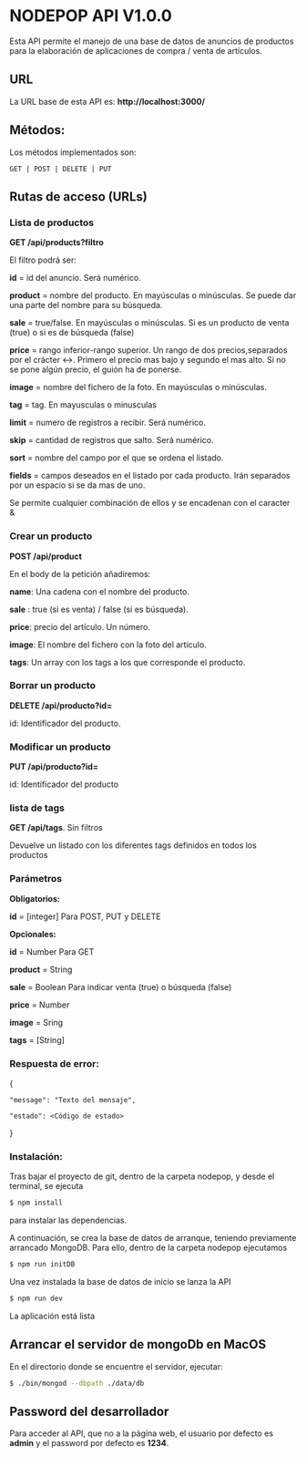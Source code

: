 # NODEPOP API V1.0.0

Esta API permite el manejo de una base de datos de anuncios de productos para la elaboración de aplicaciones de compra / venta de artículos.

## URL

La URL base de esta API es: **http://localhost:3000/**

## Métodos:

Los métodos implementados son:

```
GET | POST | DELETE | PUT
```

## Rutas de acceso (URLs)

### Lista de productos

**GET /api/products?filtro**

El filtro podrá ser:

**id** = id del anuncio. Será numérico.

**product** = nombre del producto. En mayúsculas o minúsculas. Se puede dar una parte del nombre para su búsqueda.

**sale** = true/false. En mayúsculas o minúsculas. Si es un producto de venta (true) o si es de búsqueda (false)

**price** = rango inferior-rango superior. Un rango de dos precios,separados por el crácter <->. Primero el precio mas bajo y segundo el mas alto. Si no se pone algún precio, el guión ha de ponerse.

**image** = nombre del fichero de la foto. En mayúsculas o minúsculas.

**tag** = tag. En mayusculas o minusculas

**limit** = numero de registros a recibir. Será numérico.

**skip** = cantidad de registros que salto. Será numérico.

**sort** = nombre del campo por el que se ordena el listado.

**fields** = campos deseados en el listado por cada producto. Irán separados por un espacio si se da mas de uno.

Se permite cualquier combinación de ellos y se encadenan con el caracter &

### Crear un producto

**POST /api/product**

En el body de la petición añadiremos: 

**name**: Una cadena con el nombre del producto.

**sale** : true (si es venta) / false (si es búsqueda).

**price**: precio del artículo. Un número.

**image**: El nombre del fichero con la foto del artículo.

**tags**: Un array con los tags a los que corresponde el producto.

### Borrar un producto

**DELETE /api/producto?id=<id>**

id: Identificador del producto.

### Modificar un producto

**PUT /api/producto?id=<id>**

id: Identificador del producto

### lista de tags

**GET /api/tags**. Sin filtros

Devuelve un listado con los diferentes tags definidos en todos los productos

### Parámetros

**Obligatorios:**

**id** = [integer] Para POST, PUT y DELETE

**Opcionales:**

**id** = Number Para GET

**product** = String

**sale** = Boolean Para indicar venta (true) o búsqueda (false)

**price** = Number

**image** = Sring

**tags** = [String]

### Respuesta de error:
{

    "message": "Texto del mensaje",

    "estado": <Código de estado> 
} 

### Instalación:

Tras bajar el proyecto de git, dentro de la carpeta nodepop, y desde el terminal, se ejecuta

```sh
$ npm install
```

para instalar las dependencias.

A continuación, se crea la base de datos de arranque, teniendo previamente arrancado MongoDB. Para ello, dentro de la carpeta nodepop ejecutamos

```sh
$ npm run initDB
```

Una vez instalada la base de datos de inicio se lanza la API

```sh
$ npm run dev
```

La aplicación está lista

## Arrancar el servidor de mongoDb en MacOS

En el directorio donde se encuentre el servidor, ejecutar:

```sh
$ ./bin/mongod --dbpath ./data/db
```

## Password del desarrollador

Para acceder al API, que no a la página web, el usuario por defecto es **admin** y el password por defecto es **1234**.
